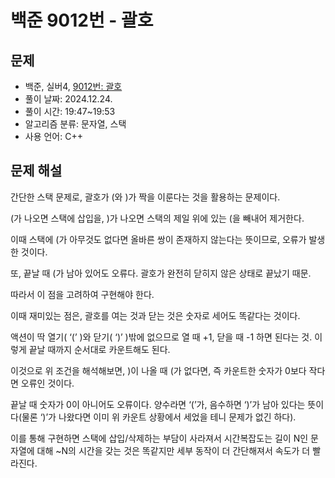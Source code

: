 # 백준 9012번 - 괄호

## 문제

- 백준, 실버4, [9012번: 괄호](https://www.acmicpc.net/problem/9012)
- 풀이 날짜: 2024.12.24.
- 풀이 시간: 19:47~19:53
- 알고리즘 분류: 문자열, 스택
- 사용 언어: C++

## 문제 해설

간단한 스택 문제로, 괄호가 (와 )가 짝을 이룬다는 것을 활용하는 문제이다.

(가 나오면 스택에 삽입을, )가 나오면 스택의 제일 위에 있는 (을 빼내어 제거한다.

이때 스택에 (가 아무것도 없다면 올바른 쌍이 존재하지 않는다는 뜻이므로, 오류가 발생한 것이다.

또, 끝날 때 (가 남아 있어도 오류다. 괄호가 완전히 닫히지 않은 상태로 끝났기 때문.

따라서 이 점을 고려하여 구현해야 한다.

이때 재미있는 점은, 괄호를 여는 것과 닫는 것은 숫자로 세어도 똑같다는 것이다.

액션이 딱 열기( ‘(’ )와 닫기( ‘)’ )밖에 없으므로 열 때 +1, 닫을 때 -1 하면 된다는 것. 이렇게 끝날 때까지 순서대로 카운트해도 된다.

이것으로 위 조건을 해석해보면, )이 나올 때 (가 없다면, 즉 카운트한 숫자가 0보다 작다면 오류인 것이다.

끝날 때 숫자가 0이 아니어도 오류이다. 양수라면 ‘(’가, 음수하면 ‘)’가 남아 있다는 뜻이다(물론 ‘)’가 나왔다면 이미 위 카운트 상황에서 세었을 테니 문제가 없긴 하다).

이를 통해 구현하면 스택에 삽입/삭제하는 부담이 사라져서 시간복잡도는 길이 N인 문자열에 대해 ~N의 시간을 갖는 것은 똑같지만 세부 동작이 더 간단해져서 속도가 더 빨라진다.